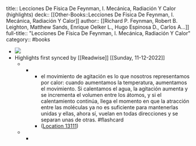 title:: Lecciones De Física De Feynman, I. Mecánica, Radiación Y Calor (highlights)
deck:: [[Other-Books::Lecciones De Física De Feynman, I. Mecánica, Radiación Y Calor]]
author:: [[Richard P. Feynman, Robert B. Leighton, Matthew Sands, Enrique Oelker L., Hugo Espinosa D., Carlos A...]]
full-title:: "Lecciones De Física De Feynman, I. Mecánica, Radiación Y Calor"
category:: #books

- ![](https://m.media-amazon.com/images/I/81pa6g8qsPL._SY160.jpg)
- Highlights first synced by [[Readwise]] [[Sunday, 11-12-2022]]
	- -
		- el movimiento de agitación es lo que nosotros representamos por calor: cuando aumentamos la temperatura, aumentamos el movimiento. Si calentamos el agua, la agitación aumenta y se incrementa el volumen entre los átomos, y si el calentamiento continúa, llega el momento en que la atracción entre las moléculas ya no es suficiente para mantenerlas unidas y ellas, ahora sí, vuelan en todas direcciones y se separan unas de otras. #flashcard
		- ([Location 13111](https://readwise.io/to_kindle?action=open&asin=B07MVY4QK8&location=13111))
	- -